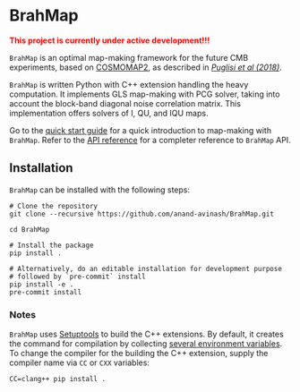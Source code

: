 # BrahMap

<!-- markdownlint-disable MD033 -->
<font color="red"> **This project is currently under active development!!!** </font>
<!-- markdownlint-disable MD033 -->

`BrahMap` is an optimal map-making framework for the future CMB experiments,
based on [COSMOMAP2](https://github.com/giuspugl/COSMOMAP2), as described in
[*Puglisi et al (2018)*](https://doi.org/10.1051/0004-6361/201832710).

`BrahMap` is written Python with C++ extension handling the heavy computation.
It implements GLS map-making with PCG solver, taking into account the
block-band diagonal noise correlation matrix. This implementation offers
solvers of I, QU, and IQU maps.

Go to the [quick start guide](quick_start.md) for a quick introduction to
map-making with `BrahMap`. Refer to the [API reference](api_references.md)
for a completer reference to `BrahMap` API.

## Installation

`BrahMap` can be installed with the following steps:

```shell
# Clone the repository
git clone --recursive https://github.com/anand-avinash/BrahMap.git

cd BrahMap

# Install the package
pip install .

# Alternatively, do an editable installation for development purpose
# followed by `pre-commit` install
pip install -e .
pre-commit install
```

### Notes

`BrahMap` uses [Setuptools](https://setuptools.pypa.io/en/latest/index.html)
to build the C++ extensions. By default, it creates the command for compilation
by collecting
[several environment variables](https://setuptools.pypa.io/en/latest/index.html).
To change the compiler for the building the C++ extension, supply the
compiler name via `CC` or `CXX` variables:

```shell
CC=clang++ pip install .
```
